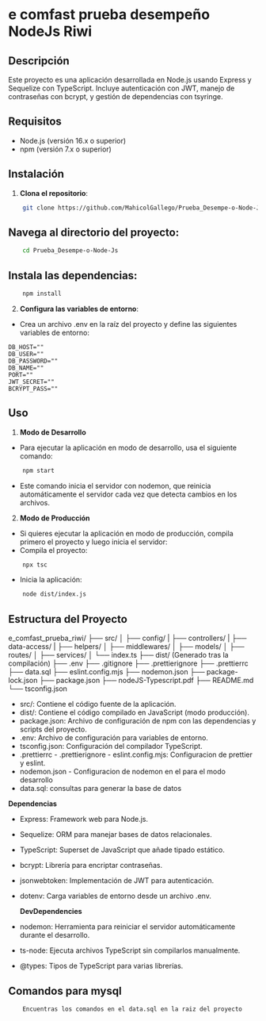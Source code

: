 # e comfast prueba desempeño NodeJs Riwi

## Descripción

Este proyecto es una aplicación desarrollada en Node.js usando Express y Sequelize con TypeScript. Incluye autenticación con JWT, manejo de contraseñas con bcrypt, y gestión de dependencias con tsyringe.

## Requisitos

- Node.js (versión 16.x o superior)
- npm (versión 7.x o superior)

## Instalación

1. **Clona el repositorio**:

```bash
    git clone https://github.com/MahicolGallego/Prueba_Desempe-o-Node-Js
```

## Navega al directorio del proyecto:

```bash
    cd Prueba_Desempe-o-Node-Js
```

## Instala las dependencias:

```bash
    npm install
```

2. **Configura las variables de entorno**:

- Crea un archivo .env en la raíz del proyecto y define las siguientes variables de entorno:

```dotenv
DB_HOST=""
DB_USER=""
DB_PASSWORD=""
DB_NAME=""
PORT=""
JWT_SECRET=""
BCRYPT_PASS=""
```

## Uso

1. **Modo de Desarrollo**

- Para ejecutar la aplicación en modo de desarrollo, usa el siguiente comando:

```bash
    npm start
```

- Este comando inicia el servidor con nodemon, que reinicia automáticamente el servidor cada vez que detecta cambios en los archivos.

2. **Modo de Producción**

- Si quieres ejecutar la aplicación en modo de producción, compila primero el proyecto y luego inicia el servidor:
- Compila el proyecto:

```bash
    npx tsc
```

- Inicia la aplicación:

```bash
    node dist/index.js
```

## Estructura del Proyecto

e_comfast_prueba_riwi/
├── src/
│ ├── config/
| ├── controllers/
| ├── data-access/
| ├── helpers/
│ ├── middlewares/
│ ├── models/
│ ├── routes/
│ ├── services/
│ └── index.ts
├── dist/ (Generado tras la compilación)
├── .env
├── .gitignore
├── .prettierignore
├── .prettierrc
├── data.sql
├── eslint.config.mjs
├── nodemon.json
├── package-lock.json
├── package.json
├── nodeJS-Typescript.pdf
├── README.md
└── tsconfig.json

- src/: Contiene el código fuente de la aplicación.
- dist/: Contiene el código compilado en JavaScript (modo producción).
- package.json: Archivo de configuración de npm con las dependencias y scripts del proyecto.
- .env: Archivo de configuración para variables de entorno.
- tsconfig.json: Configuración del compilador TypeScript.
- .prettierrc - .prettierignore - eslint.config.mjs: Configuracion de prettier y eslint.
- nodemon.json - Configuracion de nodemon en el para el modo desarrollo
- data.sql: consultas para generar la base de datos

**Dependencias**

- Express: Framework web para Node.js.
- Sequelize: ORM para manejar bases de datos relacionales.
- TypeScript: Superset de JavaScript que añade tipado estático.
- bcrypt: Librería para encriptar contraseñas.
- jsonwebtoken: Implementación de JWT para autenticación.
- dotenv: Carga variables de entorno desde un archivo .env.

  **DevDependencies**

- nodemon: Herramienta para reiniciar el servidor automáticamente durante el desarrollo.
- ts-node: Ejecuta archivos TypeScript sin compilarlos manualmente.
- @types: Tipos de TypeScript para varias librerías.

## Comandos para mysql

```bash
    Encuentras los comandos en el data.sql en la raiz del proyecto
```
